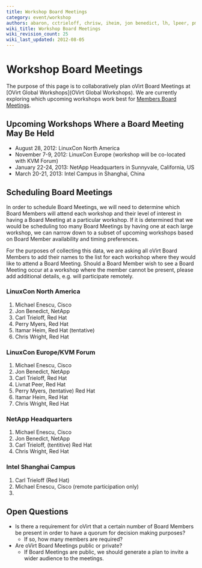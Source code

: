 ```yaml
---
title: Workshop Board Meetings
category: event/workshop
authors: abaron, cctrieloff, chrisw, iheim, jon benedict, lh, lpeer, pmyers
wiki_title: Workshop Board Meetings
wiki_revision_count: 25
wiki_last_updated: 2012-08-05
---
```


# Workshop Board Meetings

The purpose of this page is to collaboratively plan oVirt Board Meetings at [OVirt Global Workshops](OVirt Global Workshops). We are currently exploring which upcoming workshops work best for [Members Board Meetings](http://www.ovirt.org/governance/board/Board).

## Upcoming Workshops Where a Board Meeting May Be Held

*   August 28, 2012: LinuxCon North America
*   November 7-9, 2012: LinuxCon Europe (workshop will be co-located with KVM Forum)
*   January 22-24, 2013: NetApp Headquarters in Sunnyvale, California, US
*   March 20-21, 2013: Intel Campus in Shanghai, China

## Scheduling Board Meetings

In order to schedule Board Meetings, we will need to determine which Board Members will attend each workshop and their level of interest in having a Board Meeting at a particular workshop. If it is determined that we would be scheduling too many Board Meetings by having one at each large workshop, we can narrow down to a subset of upcoming workshops based on Board Member availability and timing preferences.

For the purposes of collecting this data, we are asking all oVirt Board Members to add their names to the list for each workshop where they would like to attend a Board Meeting. Should a Board Member wish to see a Board Meeting occur at a workshop where the member cannot be present, please add additional details, e.g. will participate remotely.

### LinuxCon North America

1.  Michael Enescu, Cisco
2.  Jon Benedict, NetApp
3.  Carl Trieloff, Red Hat
4.  Perry Myers, Red Hat
5.  Itamar Heim, Red Hat (tentative)
6.  Chris Wright, Red Hat

### LinuxCon Europe/KVM Forum

1.  Michael Enescu, Cisco
2.  Jon Benedict, NetApp
3.  Carl Trieloff, Red Hat
4.  Livnat Peer, Red Hat
5.  Perry Myers, (tentative) Red Hat
6.  Itamar Heim, Red Hat
7.  Chris Wright, Red Hat

### NetApp Headquarters

1.  Michael Enescu, Cisco
2.  Jon Benedict, NetApp
3.  Carl Trieloff, (tentitive) Red Hat
4.  Chris Wright, Red Hat

### Intel Shanghai Campus

1.  Carl Trieloff (Red Hat)
2.  Michael Enescu, Cisco (remote participation only)
3.  

## Open Questions

*   Is there a requirement for oVirt that a certain number of Board Members be present in order to have a quorum for decision making purposes?
    -   If so, how many members are required?
*   Are oVirt Board Meetings public or private?
    -   If Board Meetings are public, we should generate a plan to invite a wider audience to the meetings.
